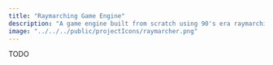 ```yaml
---
title: "Raymarching Game Engine"
description: "A game engine built from scratch using 90's era raymarching techniques and a custom ECS-based architecture"
image: "../../../public/projectIcons/raymarcher.png"
---
```


TODO